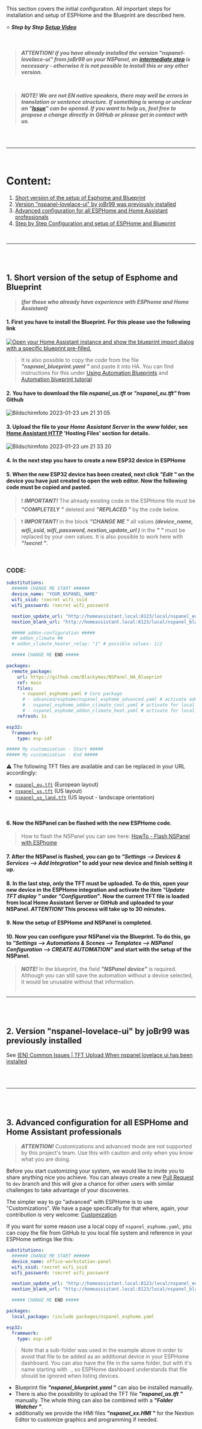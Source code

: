 This section covers the initial configuration. All important steps for installation and setup of ESPHome and the Blueprint are described here.&nbsp;

⭐ **_Step by Step [Setup Video](https://www.youtube.com/watch?v=jpSTA_ILB8g)_**


&nbsp;
> _**ATTENTION! if you have already installed the version "nspanel-lovelace-ui" from joBr99 on your NSPanel, an [intermediate step](lovelace_ui.md) is necessary - otherwise it is not possible to install this or any other version.**_ 

&nbsp;
> _**NOTE! We are not EN native speakers, there may well be errors in translation or sentence structure. If something is wrong or unclear an "[Issue](/Blackymas/NSPanel_HA_Blueprint/issues)" can be opened. If you want to help us, feel free to propose a change directly in GitHub or please get in contact with us.**_ 

&nbsp;  
&nbsp;  

***

&nbsp;   
# Content:

1. [Short version of the setup of Esphome and Blueprint](install.md#1-short-version-of-the-setup-of-esphome-and-blueprint)
2. [Version "nspanel-lovelace-ui" by joBr99 was previously installed](install.md#2-version-nspanel-lovelace-ui-by-jobr99-was-previously-installed)
3. [Advanced configuration for all ESPHome and Home Assistant professionals](install.md#3-advanced-configuration-for-all-esphome-and-home-assistant-professionals)
4. [Step by Step Configuration and setup of ESPHome and Blueprint](install.md#4-step-by-step-configuration-and-setup-of-esphome-and-blueprint)

&nbsp;  

***

&nbsp;  
&nbsp;  

## 1. Short version of the setup of Esphome and Blueprint
> _**(for those who already have experience with ESPhome and Home Assistant)**_

#### 1. First you have to install the Blueprint. For this please use the following link

[![Open your Home Assistant instance and show the blueprint import dialog with a specific blueprint pre-filled.](https://my.home-assistant.io/badges/blueprint_import.svg)](https://my.home-assistant.io/redirect/blueprint_import/?blueprint_url=https%3A%2F%2Fgithub.com%2FBlackymas%2FNSPanel_HA_Blueprint%2Fblob%2Fmain%2Fnspanel_blueprint.yaml)

> It is also possible to copy the code from the file _**"nspnael_blueprint.yaml "**_ and paste it into HA.
> You can find instructions for this under [Using Automation Blueprints](https://www.home-assistant.io/docs/automation/using_blueprints/) and [Automation blueprint tutorial](https://www.home-assistant.io/docs/blueprint/tutorial/#create-the-blueprint-file)

#### 2. You have to download the file **_nspanel_us.tft_** or **_"nspanel_eu.tft"_** from Github

![Bildschirmfoto 2023-01-23 um 21 31 05](https://user-images.githubusercontent.com/41958506/214144182-e2a5f28e-e96d-4263-8c4b-b7fbcc6658e7.png)


#### 3. Upload the file to your **_Home Assistant Server_** in the **_www_** folder, see [Home Assistant HTTP](https://www.home-assistant.io/integrations/http/#hosting-files) 'Hosting Files' section for details.

![Bildschirmfoto 2023-01-23 um 21 33 20](https://user-images.githubusercontent.com/41958506/214144729-08fb5d3f-9255-4f57-9c6e-a5e33665e4df.png)


#### 4. In the next step you have to create a new ESP32 device in ESPHome

#### 5. When the new ESP32 device has been created, next click _**"Edit "**_ on the device you have just created to open the web editor. Now the following code must be copied and pasted.

> ❗ _**IMPORTANT!**_ The already existing code in the ESPHome file must be _**"COMPLETELY "**_ deleted and _**"REPLACED "**_ by the code below.

> ❗ _**IMPORTANT!**_ in the block _**"CHANGE ME "**_ all values _**(device_name, wifi_ssid, wifi_password, nextion_update_url )**_ in the _**" "**_ must be replaced by your own values. It is also possible to work here with _**"!secret "**_.

&nbsp;
### CODE:
```yaml
substitutions:
  ###### CHANGE ME START ######
  device_name: "YOUR_NSPANEL_NAME" 
  wifi_ssid: !secret wifi_ssid
  wifi_password: !secret wifi_password

  nextion_update_url: "http://homeassistant.local:8123/local/nspanel_eu.tft"
  nextion_blank_url: "http://homeassistant.local:8123/local/nspanel_blank.tft"

  ##### addon-configuration #####
  ## addon_climate ##
  # addon_climate_heater_relay: "1" # possible values: 1/2

  ##### CHANGE ME END #####

packages:
  remote_package:
    url: https://github.com/Blackymas/NSPanel_HA_Blueprint
    ref: main
    files:
      - nspanel_esphome.yaml # Core package
      # - advanced/esphome/nspanel_esphome_advanced.yaml # activate advanced (legacy) elements - can be useful for troubleshooting
      # - nspanel_esphome_addon_climate_cool.yaml # activate for local climate (cooling) control
      # - nspanel_esphome_addon_climate_heat.yaml # activate for local climate (heater) control
    refresh: 1s

esp32:
  framework:
    type: esp-idf

##### My customization - Start #####
##### My customization - End #####
```
⚠️ The following TFT files are available and can be replaced in your URL accordingly:
- [`nspanel_eu.tft`](/Blackymas/NSPanel_HA_Blueprint/raw/main/nspanel_eu.tft) (European layout)
- [`nspanel_us.tft`](/Blackymas/NSPanel_HA_Blueprint/raw/main/nspanel_us.tft) (US layout)
- [`nspanel_us_land.tft`](/Blackymas/NSPanel_HA_Blueprint/raw/main/nspanel_us_land.tft) (US layout - landscape orientation)


&nbsp;

#### 6. Now the NSPanel can be flashed with the new ESPHome code. 
> How to flash the NSPanel you can see here: [HowTo - Flash NSPanel with ESPhome](https://www.youtube.com/watch?v=jpSTA_ILB8g)

#### 7. After the NSPanel is flashed, you can go to _**"Settings --> Devices & Services --> Add Integration"**_ to add your new device and finish setting it up.

#### 8. In the last step, only the TFT must be uploaded. To do this, open your new device in the ESPHome integration and activate the item _**"Update TFT display "**_ under _**"Configuration"**_. Now the current TFT file is loaded from local Home Assistant Server or GitHub and uploaded to your NSPanel. _**ATTENTION!**_ This process will take up to 30 minutes.

#### 9. Now the setup of ESPHome and NSPanel is completed.

#### 10. Now you can configure your NSPanel via the Blueprint. To do this, go to _**"Settings --> Automations & Scenes --> Templates --> NSPanel Configuration --> CREATE AUTOMATION"**_ and start with the setup of the NSPanel.

> _**NOTE!**_ In the blueprint, the field _**"NSPanel device"**_ is required. Although you can still save the automation without a device selected, it would be unusable without that information.
&nbsp;  
&nbsp;  

***

&nbsp;  
&nbsp; 
##  2. Version "nspanel-lovelace-ui" by joBr99 was previously installed
See [(EN) Common Issues | TFT Upload When nspanel lovelace ui has been installed](lovelace_ui.md)

&nbsp;  
&nbsp;  

***

&nbsp;  
&nbsp; 
##  3. Advanced configuration for all ESPHome and Home Assistant professionals
> _**ATTENTION!**_ Customizations and advanced mode are not supported by this project's team. Use this with caution and only when you know what you are doing.

Before you start customizing your system, we would like to invite you to share anything nice you achieve. You can always create a new [Pull Request](/Blackymas/NSPanel_HA_Blueprint/pulls) to `dev` branch and this will give a chance for other users with similar challenges to take advantage of your discoveries.

The simpler way to go "advanced" with ESPHome is to use "Customizations". We have a page specifically for that where, again, your contribution is very welcome: [Customization](customization.md)

If you want for some reason use a local copy of `nspanel_esphome.yaml`, you can copy the file from GitHub to you local file system and reference in your ESPHome settings like this:

```yaml
substitutions:
  ###### CHANGE ME START ######
  device_name: office-workstation-panel
  wifi_ssid: !secret wifi_ssid
  wifi_password: !secret wifi_password

  nextion_update_url: "http://homeassistant.local:8123/local/nspanel_eu.tft"
  nextion_blank_url: "http://homeassistant.local:8123/local/nspanel_blank.tft"

  ##### CHANGE ME END #####

packages:
  local_package: !include packages/nspanel_esphome.yaml

esp32:
  framework:
    type: esp-idf
```
> Note that a sub-folder was used in the example above in order to avoid that file to be added as an additional device in your ESPHome dashboard. You can also have the file in the same folder, but with it's name starting with `.`, so ESPHome dashboard understands that file should be ignored when listing devices.


* Blueprint file _**"nspanel_blueprint.yaml "**_ can also be installed manually.
* There is also the possibility to upload the TFT file _**"nspanel_us.tft "**_ manually. The whole thing can also be combined with a _**"Folder Watcher "**_.
* additionally we provide the HMI files _**"nspanel_xx.HMI "**_ for the Nextion Editor to customize graphics and programming if needed.

&nbsp;  
